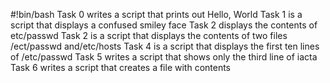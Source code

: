 #!bin/bash
Task 0 writes a script that prints out Hello, World
Task 1 is a script that displays a confused smiley face 
Task 2 displays the contents of etc/passwd
Task 2 is a script that displays the contents of two files /ect/passwd and/etc/hosts
Task 4 is a script that displays the first ten lines of /etc/passwd
 Task 5 writes a script that shows only the third line of iacta
Task 6 writes a script that creates a file with contents
